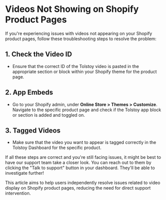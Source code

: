 # Videos Not Showing on Shopify Product Pages

If you're experiencing issues with videos not appearing on your Shopify product pages, follow these troubleshooting steps to resolve the problem:

## 1. Check the Video ID
- Ensure that the correct ID of the Tolstoy video is pasted in the appropriate section or block within your Shopify theme for the product page.

## 2. App Embeds
- Go to your Shopify admin, under **Online Store > Themes > Customize**. Navigate to the specific product page and check if the Tolstoy app block or section is added and toggled on.

## 3. Tagged Videos
- Make sure that the video you want to appear is tagged correctly in the Tolstoy Dashboard for the specific product.

If all these steps are correct and you're still facing issues, it might be best to have our support team take a closer look. You can reach out to them by clicking the "Talk to support" button in your dashboard. They'll be able to investigate further!

This article aims to help users independently resolve issues related to video display on Shopify product pages, reducing the need for direct support intervention.